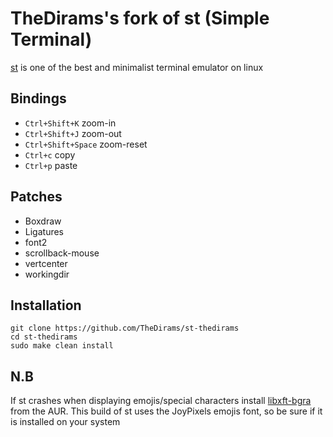 # TheDirams's fork of st (Simple Terminal)

[st](https://st.suckless.org/) is one of the best and minimalist
terminal emulator on linux

## Bindings

+ `Ctrl+Shift+K`     zoom-in
+ `Ctrl+Shift+J`     zoom-out
+ `Ctrl+Shift+Space` zoom-reset
+ `Ctrl+c`           copy
+ `Ctrl+p`           paste

## Patches

+ Boxdraw
+ Ligatures
+ font2
+ scrollback-mouse
+ vertcenter
+ workingdir

## Installation

```
git clone https://github.com/TheDirams/st-thedirams
cd st-thedirams
sudo make clean install
```

## N.B
If st crashes when displaying emojis/special characters
install [libxft-bgra](https://aur.archlinux.org/packages/libxft-bgra/) from the AUR.
This build of st uses the JoyPixels emojis font, so be sure if it is installed on
your system
